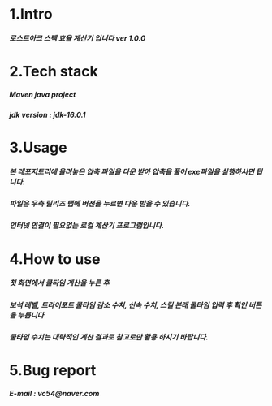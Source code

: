 <h1>1.Intro</h1>
<h5>로스트아크 스펙 효율 계산기 입니다 ver 1.0.0</h5>
<h1>2.Tech stack</h1>
<h5>Maven java project </h5>
<h5>jdk version : jdk-16.0.1</h5>
<h1>3.Usage</h1>
<h5>본 레포지토리에 올려놓은 압축 파일을 다운 받아 압축을 풀어 exe파일을 실행하시면 됩니다.</h5>
<h5>파일은 우측 릴리즈 탭에 버전을 누르면 다운 받을 수 있습니다.</h5>
<h5>인터넷 연결이 필요없는 로컬 계산기 프로그램입니다.</h5>
<h1>4.How to use</h1>
<h5>첫 화면에서 쿨타임 계산을 누른 후</h5>
<h5>보석 레벨, 트라이포트 쿨타임 감소 수치, 신속 수치, 스킬 본래 쿨타임 입력 후 확인 버튼을 누릅니다</h5>
<h5>쿨타임 수치는 대략적인 계산 결과로 참고로만 활용 하시기 바랍니다.</h5>
<h1>5.Bug report</h1>
<h5>E-mail : vc54@naver.com</h5>
